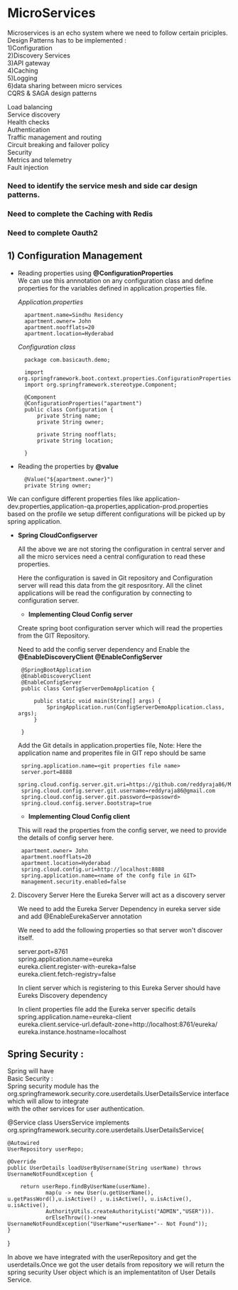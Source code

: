 # MicroServices
Microservices is an echo system where we need to follow certain priciples.  
Design Patterns has to be implemented :  
1)Configuration  
2)Discovery Services  
3)API gateway  
4)Caching  
5)Logging  
6)data sharing between micro services  
	CQRS & SAGA design patterns

Load balancing  
Service discovery  
Health checks  
Authentication  
Traffic management and routing  
Circuit breaking and failover policy  
Security  
Metrics and telemetry  
Fault injection  
### Need to identify the service mesh and side car design patterns.  
### Need to complete the Caching with Redis 
### Need to complete Oauth2

## 1) Configuration Management  

* Reading properties using <b> @ConfigurationProperties</b>  
	We can use this annnotation on any configuration class and define properties for the variables defined in application.properties
file. 

	*Application.properties*  
	
		apartment.name=Sindhu Residency  
		apartment.owner= John  
		apartment.noofflats=20  
		apartment.location=Hyderabad  

	*Configuration class*  

		package com.basicauth.demo;

		import org.springframework.boot.context.properties.ConfigurationProperties;
		import org.springframework.stereotype.Component;

		@Component
		@ConfigurationProperties("apartment")
		public class Configuration {
			private String name;
			private String owner;
			
			private String noofflats;
			private String location;

		}

* Reading the properties by <b>@value</b>   

		@Value("${apartment.owner}")
		private String owner;


We can configure different properties files like  application-dev.properties,application-qa.properties,application-prod.properties  
based on the profile we setup different configurations will be picked up by spring application.


*  <b>Spring CloudConfigserver</b>  

	All the above we are not storing the configuration in central server and all the micro services need a central configuration to 	read these properties.

	Here the configuration is saved in Git repository and Configuration server will read this data from the git resposritory.
	All the clinet applications will be read the configuration by connecting to configuration server.
	
	*  <b>Implementing Cloud Config server</b>  
	
	Create spring boot configuration server which will read the properties from the GIT Repository.
	
	Need to add the config server dependency and Enable the  <b> @EnableDiscoveryClient @EnableConfigServer </b>

		@SpringBootApplication
		@EnableDiscoveryClient
		@EnableConfigServer
		public class ConfigServerDemoApplication {

			public static void main(String[] args) {
				SpringApplication.run(ConfigServerDemoApplication.class, args);
			}

		}
	
	Add the Git details in application.properties file,
	Note: Here the application name and properites file in GIT repo should be same
	
		spring.application.name=<git properties file name>
		server.port=8888
		spring.cloud.config.server.git.uri=https://github.com/reddyraja86/MicroServices.git
		spring.cloud.config.server.git.username=reddyraja86@gmail.com
		spring.cloud.config.server.git.password=<passowrd>
		spring.cloud.config.server.bootstrap=true

	*  <b>Implementing Cloud Config client</b>   
	
	This will read the properties from the config server, we need to provide the details of config server here.
	

		apartment.owner= John 
		apartment.noofflats=20  
		apartment.location=Hyderabad  
		spring.cloud.config.uri=http://localhost:8888
		spring.application.name=<name of the confg file in GIT>
		management.security.enabled=false
		
 
 
  
2) Discovery Server 
   Here the Eureka Server will act as a discovery server
   
   We need to add the Eureka Server Dependency in eureka server side and add @EnableEurekaServer annotation
   
   We need to add the following properties so that server won't discover itself.  
    
    server.port=8761  
    spring.application.name=eureka  
    eureka.client.register-with-eureka=false  
    eureka.client.fetch-registry=false  
    
   In client server which is registering to this Eureka Server should have Eureks Discovery dependency  
   
   In client properties file add the Eureka server specific details  
    spring.application.name=eureka-client  
    eureka.client.service-url.default-zone=http://localhost:8761/eureka/  
    eureka.instance.hostname=localhost  

## Spring Security :  
Spring will have   
Basic Security :  
 		Spring security module has the  org.springframework.security.core.userdetails.UserDetailsService interface which will allow to integrate  
with the other services for user authentication.  

@Service
class UsersService  implements org.springframework.security.core.userdetails.UserDetailsService{

	@Autowired
	UserRepository userRepo;
	
	@Override
	public UserDetails loadUserByUsername(String userName) throws UsernameNotFoundException {
		
		return userRepo.findByUserName(userName).
				map(u -> new User(u.getUserName(), u.getPassWord(),u.isActive() , u.isActive(), u.isActive(), u.isActive(), 
				AuthorityUtils.createAuthorityList("ADMIN","USER"))).
				orElseThrow(()->new UsernameNotFoundException("UserName"+userName+"-- Not Found"));
	}
	
}

In above we have integrated with the userRepository and get the userdetails.Once we got the user details from repository we will
return the spring security User object which is an implementatiton of User Details Service.  
		
